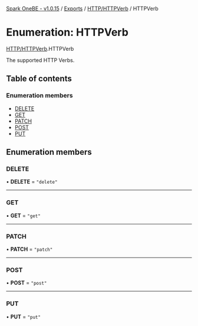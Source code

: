 [Spark OneBE - v1.0.15](../README.md) / [Exports](../modules.md) / [HTTP/HTTPVerb](../modules/HTTP_HTTPVerb.md) / HTTPVerb

# Enumeration: HTTPVerb

[HTTP/HTTPVerb](../modules/HTTP_HTTPVerb.md).HTTPVerb

The supported HTTP Verbs.

## Table of contents

### Enumeration members

- [DELETE](HTTP_HTTPVerb.HTTPVerb.md#delete)
- [GET](HTTP_HTTPVerb.HTTPVerb.md#get)
- [PATCH](HTTP_HTTPVerb.HTTPVerb.md#patch)
- [POST](HTTP_HTTPVerb.HTTPVerb.md#post)
- [PUT](HTTP_HTTPVerb.HTTPVerb.md#put)

## Enumeration members

### DELETE

• **DELETE** = `"delete"`

___

### GET

• **GET** = `"get"`

___

### PATCH

• **PATCH** = `"patch"`

___

### POST

• **POST** = `"post"`

___

### PUT

• **PUT** = `"put"`
